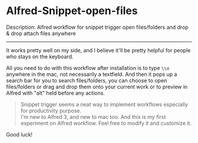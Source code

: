 # Alfred-Snippet-open-files
Description: Alfred workflow for snippet trigger open files/folders and drop &amp; drop attach files anywhere

---

  It works pretty well on my side, and I believe it'll be pretty helpful for people who stays on the keyboard.

  All you need to do with this workflow after installation is to type `\\o` anywhere in the mac, not necessarily a textfield. And then it pops up a search bar for you to search files/folders, you can choose to open files/folders or drag and drop them onto your current work or to preview in Alfred with "alt" held before any actions. 
  

> Snippet trigger seems a neat way to implement workflows especially for productivity purpose.    
> I'm new to Alfred 3, and new to mac too. And this is my first experiment on Alfred workflow. Feel free to modify it and customize it.

Good luck!
